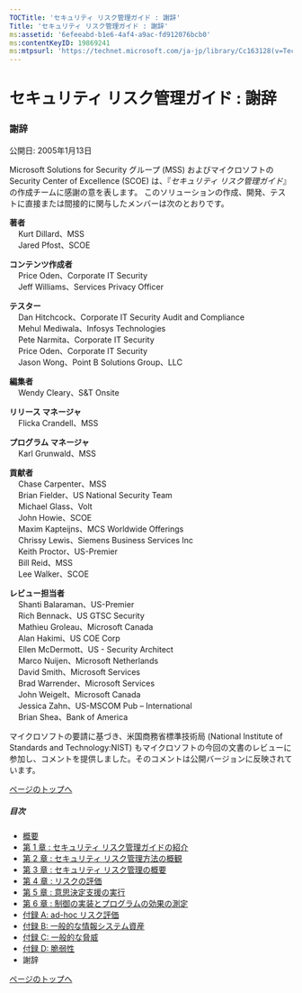 ```yaml
---
TOCTitle: 'セキュリティ リスク管理ガイド : 謝辞'
Title: 'セキュリティ リスク管理ガイド : 謝辞'
ms:assetid: '6efeeabd-b1e6-4af4-a9ac-fd912076bcb0'
ms:contentKeyID: 19869241
ms:mtpsurl: 'https://technet.microsoft.com/ja-jp/library/Cc163128(v=TechNet.10)'
---
```


セキュリティ リスク管理ガイド : 謝辞
====================================

### 謝辞

公開日: 2005年1月13日

Microsoft Solutions for Security グループ (MSS) およびマイクロソフトの Security Center of Excellence (SCOE) は、『*セキュリティ リスク管理ガイド*』の作成チームに感謝の意を表します。 このソリューションの作成、開発、テストに直接または間接的に関与したメンバーは次のとおりです。  

**著者**  
    Kurt Dillard、MSS  
    Jared Pfost、SCOE

**コンテンツ作成者**  
    Price Oden、Corporate IT Security  
    Jeff Williams、Services Privacy Officer
 
**テスター**  
    Dan Hitchcock、Corporate IT Security Audit and Compliance  
    Mehul Mediwala、Infosys Technologies  
    Pete Narmita、Corporate IT Security  
    Price Oden、Corporate IT Security  
    Jason Wong、Point B Solutions Group、LLC

**編集者**  
    Wendy Cleary、S&T Onsite

**リリース マネージャ**  
    Flicka Crandell、MSS

**プログラム マネージャ**  
    Karl Grunwald、MSS

**貢献者**  
    Chase Carpenter、MSS  
    Brian Fielder、US National Security Team  
    Michael Glass、Volt  
    John Howie、SCOE  
    Maxim Kapteijns、MCS Worldwide Offerings  
    Chrissy Lewis、Siemens Business Services Inc  
    Keith Proctor、US-Premier  
    Bill Reid、MSS  
    Lee Walker、SCOE  

**レビュー担当者**  
    Shanti Balaraman、US-Premier  
    Rich Bennack、US GTSC Security  
    Mathieu Groleau、Microsoft Canada  
    Alan Hakimi、US COE Corp  
    Ellen McDermott、US - Security Architect  
    Marco Nuijen、Microsoft Netherlands  
    David Smith、Microsoft Services  
    Brad Warrender、Microsoft Services  
    John Weigelt、Microsoft Canada  
    Jessica Zahn、US-MSCOM Pub – International  
    Brian Shea、Bank of America 

マイクロソフトの要請に基づき、米国商務省標準技術局 (National Institute of Standards and Technology:NIST) もマイクロソフトの今回の文書のレビューに参加し、コメントを提供しました。そのコメントは公開バージョンに反映されています。

[](#mainsection)[ページのトップへ](#mainsection)

##### 目次

-   [概要](https://technet.microsoft.com/ja-jp/library/b3e09f12-b0dc-4a9d-946c-ac092c2994eb(v=TechNet.10))
-   [第 1 章 : セキュリティ リスク管理ガイドの紹介](https://technet.microsoft.com/ja-jp/library/23a5cdd6-e148-4663-95d5-22f9a45ba0a7(v=TechNet.10))
-   [第 2 章 : セキュリティ リスク管理方法の概観](https://technet.microsoft.com/ja-jp/library/fbab4700-db53-4bfc-a595-3f5ec41291d7(v=TechNet.10))
-   [第 3 章 : セキュリティ リスク管理の概要](https://technet.microsoft.com/ja-jp/library/fc9856f8-d963-4046-9700-46b8a60a4d07(v=TechNet.10))
-   [第 4 章 : リスクの評価](https://technet.microsoft.com/ja-jp/library/1f2374e3-921d-4261-9aac-2ce6f594b5a8(v=TechNet.10))
-   [第 5 章 : 意思決定支援の実行](https://technet.microsoft.com/ja-jp/library/c07e7a11-1eb6-4335-9d81-d8c6b8184959(v=TechNet.10))
-   [第 6 章 : 制御の実装とプログラムの効果の測定](https://technet.microsoft.com/ja-jp/library/d75cfc15-9a52-4d66-b13c-fab1e5ae57c4(v=TechNet.10))
-   [付録 A: ad-hoc リスク評価](https://technet.microsoft.com/ja-jp/library/b06cc97f-2aaa-4ce3-8b84-b708d7069ade(v=TechNet.10))
-   [付録 B: 一般的な情報システム資産](https://technet.microsoft.com/ja-jp/library/ff59725b-d61b-48f7-9019-9f2f6c59e2d4(v=TechNet.10))
-   [付録 C: 一般的な脅威](https://technet.microsoft.com/ja-jp/library/bc5eff74-2fea-4373-9658-3080c7319054(v=TechNet.10))
-   [付録 D: 脆弱性](https://technet.microsoft.com/ja-jp/library/dc2cb11c-5cc0-4eac-b483-ddc96083011c(v=TechNet.10))
-   謝辞

[](#mainsection)[ページのトップへ](#mainsection)
